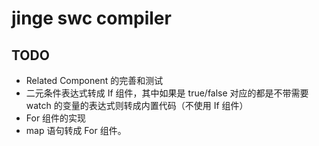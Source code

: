 # jinge swc compiler

## TODO

- Related Component 的完善和测试
- 二元条件表达式转成 If 组件，其中如果是 true/false 对应的都是不带需要 watch 的变量的表达式则转成内置代码（不使用 If 组件）
- For 组件的实现
- map 语句转成 For 组件。
